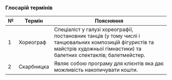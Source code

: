 ### Глосарій термінів

| № |      Термін      |   Поясняння         |
|---|------------------|---------------------|
| 1 |    Хореограф     |  Спеціаліст у галузі хореографії, постановник танців (у тому числі і танцювальних композицій фігуристів та майстрів художньої гімнастики) та балетних спектаклів; балетмейстер. | 
| 2 |    Скарбницка    | Являє собою програму для клієнтів  яка дає можливість накопичувати кошти. |
